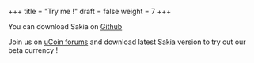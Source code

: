 +++
title = "Try me !"
draft = false
weight = 7
+++

You can download Sakia on [Github](https://github.com/ucoin-io/sakia/releases)

Join us on [uCoin forums](http://forum.ucoin.io) and download latest Sakia version to try out our beta currency !
